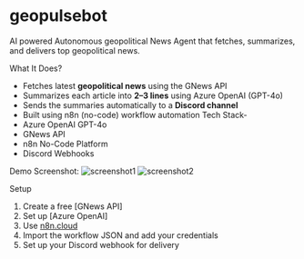 # geopulsebot
AI powered Autonomous geopolitical News Agent that fetches, summarizes, and delivers top geopolitical news.

What It Does?
- Fetches latest **geopolitical news** using the GNews API
- Summarizes each article into **2–3 lines** using Azure OpenAI (GPT-4o)
- Sends the summaries automatically to a **Discord channel**
- Built using n8n (no-code) workflow automation
Tech Stack-
- Azure OpenAI GPT-4o  
- GNews API  
- n8n No-Code Platform  
- Discord Webhooks


Demo Screenshot:
![screenshot1](https://github.com/user-attachments/assets/6d15ade9-d8fe-4a30-805a-4f84e7b9a6a5)
![screenshot2](https://github.com/user-attachments/assets/7da3dd9b-63cc-4182-8047-a2ef35a4958a)



Setup 
1. Create a free [GNews API]
2. Set up [Azure OpenAI]
3. Use [n8n.cloud](https://n8n.io)
4. Import the workflow JSON and add your credentials
5. Set up your Discord webhook for delivery


